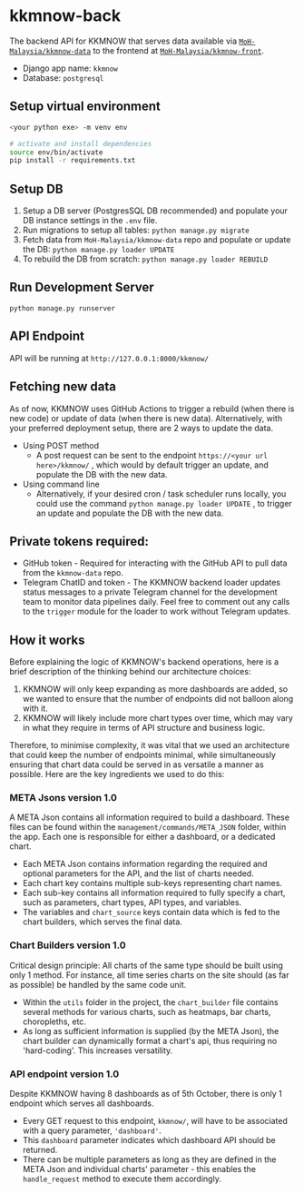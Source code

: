 # kkmnow-back

The backend API for KKMNOW that serves data available via [`MoH-Malaysia/kkmnow-data`](https://github.com/MoH-Malaysia/kkmnow-data) to the frontend at [`MoH-Malaysia/kkmnow-front`](https://github.com/MoH-Malaysia/kkmnow-front). 
- Django app name: `kkmnow`
- Database: `postgresql`

## Setup virtual environment

```bash
<your python exe> -m venv env

# activate and install dependencies
source env/bin/activate
pip install -r requirements.txt
```

## Setup DB

1. Setup a DB server (PostgresSQL DB recommended) and populate your DB instance settings in the `.env` file.
2. Run migrations to setup all tables: `python manage.py migrate`
3. Fetch data from `MoH-Malaysia/kkmnow-data` repo and populate or update the DB: `python manage.py loader UPDATE`
4. To rebuild the DB from scratch: `python manage.py loader REBUILD`

## Run Development Server
`python manage.py runserver`

## API Endpoint

API will be running at `http://127.0.0.1:8000/kkmnow/`

## Fetching new data
As of now, KKMNOW uses GitHub Actions to trigger a rebuild (when there is new code) or update of data (when there is new data). Alternatively, with your preferred deployment setup, there are 2 ways to update the data.
- Using POST method
  - A post request can be sent to the endpoint `https://<your url here>/kkmnow/` , which would by default trigger an update, and populate the DB with the new data.
- Using command line
  - Alternatively, if your desired cron / task scheduler runs locally, you could use the command `python manage.py loader UPDATE` , to trigger an update and populate the DB with the new data.

## Private tokens required:
- GitHub token -  Required for interacting with the GitHub API to pull data from the `kkmnow-data` repo.
- Telegram ChatID and token - The KKMNOW backend loader updates status messages to a private Telegram channel for the development team to monitor data pipelines daily. Feel free to comment out any calls to the `trigger` module for the loader to work without Telegram updates.

## How it works
Before explaining the logic of KKMNOW's backend operations, here is a brief description of the thinking behind our architecture choices:
1. KKMNOW will only keep expanding as more dashboards are added, so we wanted to ensure that the number of endpoints did not balloon along with it.
2. KKMNOW will likely include more chart types over time, which may vary in what they require in terms of API structure and business logic.

Therefore, to minimise complexity, it was vital that we used an architecture that could keep the number of endpoints minimal, while simultaneously ensuring that chart data could be served in as versatile a manner as possible. Here are the key ingredients we used to do this:

### META Jsons version 1.0 ###
A META Json contains all information required to build a dashboard. These files can be found within the `management/commands/META_JSON` folder, within the app. Each one is responsible for either a dashboard, or a dedicated chart.
- Each META Json contains information regarding the required and optional parameters for the API, and the list of charts needed.
- Each chart key contains multiple sub-keys representing chart names.
- Each sub-key contains all information required to fully specify a chart, such as parameters, chart types, API types, and variables. 
- The variables and `chart_source` keys contain data which is fed to the chart builders, which serves the final data.

### Chart Builders version 1.0 ###
Critical design principle: All charts of the same type should be built using only 1 method. For instance, all time series charts on the site should (as far as possible) be handled by the same code unit. 
- Within the `utils` folder in the project, the `chart_builder` file contains several methods for various charts, such as heatmaps, bar charts, choropleths, etc.
- As long as sufficient information is supplied (by the META Json), the chart builder can dynamically format a chart's api, thus requiring no 'hard-coding'. This increases versatility.

### API endpoint version 1.0 ###
Despite KKMNOW having 8 dashboards as of 5th October, there is only 1 endpoint which serves all dashboards.
- Every GET request to this endpoint, `kkmnow/`, will have to be associated with a query parameter, `'dashboard'`. 
- This `dashboard` parameter indicates which dashboard API should be returned. 
- There can be multiple parameters as long as they are defined in the META Json and individual charts' parameter - this enables the `handle_request` method to execute them accordingly.
